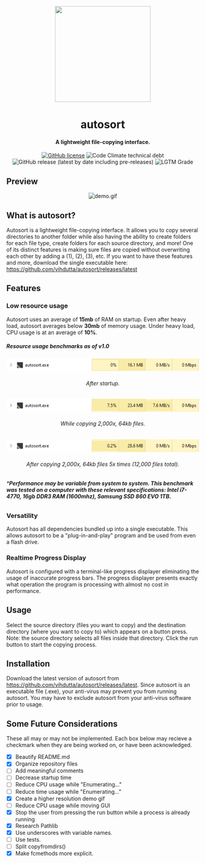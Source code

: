 <p align="center">
  <img width="250" height="250" src="logo.ico">
</p>

<h1 align="center">autosort</h1>
<h4 align="center">A lightweight file-copying interface.</h4>

<div align="center">
  <a><a href="https://github.com/vihdutta/autosort"><img src="https://img.shields.io/github/license/vihdutta/autosort?color=yellow&amp;logo=MIT" alt="GitHub license"></a>
  <img src="https://img.shields.io/codeclimate/tech-debt/vihdutta/autosort?color=yellow" alt="Code Climate technical debt">
  <img src="https://img.shields.io/github/v/release/vihdutta/autosort?color=yellow&amp;include_prereleases" alt="GitHub release (latest by date including pre-releases)">
  <img src="https://img.shields.io/lgtm/grade/python/github/vihdutta/autosort?color=yellow" alt="LGTM Grade">
</div>

## Preview

<div align="center">
  <img src="media/demos/demo.gif" alt="demo.gif" />
</div>

## What is autosort?
Autosort is a lightweight file-copying interface. It allows you to copy several directories to another folder while also having the ability to create folders for each file type, create folders for each source directory, and more! One of its distinct features is making sure files are copied without overwriting each other by adding a (1), (2), (3), etc. If you want to have these features and more, download the single executable here: https://github.com/vihdutta/autosort/releases/latest

## Features

### Low resource usage

Autosort uses an average of **15mb** of RAM on startup. Even after heavy load, autosort averages below **30mb** of memory usage. Under heavy load, CPU usage is at an average of **10%**.

##### Resource usage benchmarks as of v1.0

<div align="center">
  <img src="media/benchmarks/startup_autosort.png">
  <h6>After startup.</h6>
  <img src="media/benchmarks/copying_autosort.png">
  <h6>While copying 2,000x, 64kb files.</h6>
  <img src="media/benchmarks/12000_autosort.png">
  <h6>After copying 2,000x, 64kb files 5x times (12,000 files total).</h6>
</div>

###### ***Performance may be variable from system to system. This benchmark was tested on a computer with these relevant specifications: Intel i7-4770, 16gb DDR3 RAM (1600mhz), Samsung SSD 860 EVO 1TB.**

### Versatility

Autosort has all dependencies bundled up into a single executable. This allows autosort to be a "plug-in-and-play" program and be used from even a flash drive.

### Realtime Progress Display

Autosort is configured with a terminal-like progress displayer eliminating the usage of inaccurate progress bars. The progress displayer presents exactly what operation the program is processing with almost no cost in performance.

## Usage

Select the source directory (files you want to copy) and the destination directory (where you want to copy to) which appears on a button press. Note: the source directory selects all files inside that directory. Click the run button to start the copying process.

## Installation

Download the latest version of autosort from https://github.com/vihdutta/autosort/releases/latest. Since autosort is an executable file (.exe), your anti-virus may prevent you from running autosort. You may have to exclude autosort from your anti-virus software prior to usage.

## Some Future Considerations
These all may or may not be implemented. Each box below may recieve a checkmark when they are being worked on, or have been acknowledged.

- [x] Beautify README.md
- [x] Organize repository files
- [ ] Add meaningful comments
- [ ] Decrease startup time
- [ ] Reduce CPU usage while "Enumerating..."
- [ ] Reduce time usage while "Enumerating..."
- [x] Create a higher resolution demo gif
- [ ] Reduce CPU usage while moving GUI
- [x] Stop the user from pressing the run button while a process is already running
- [x] Research Pathlib
- [x] Use underscores with variable names.
- [ ] Use tests.
- [ ] Split copyfromdirs()
- [x] Make fcmethods more explicit.
